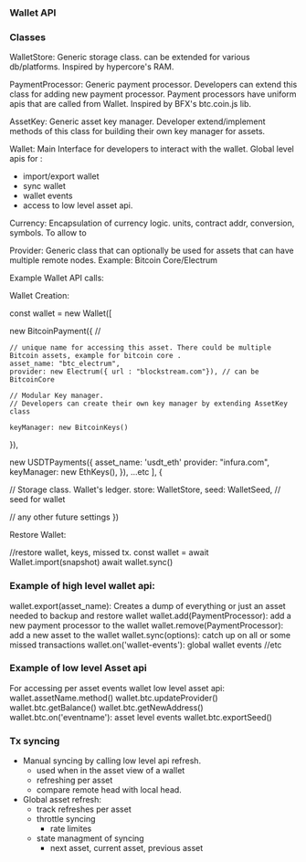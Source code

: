 ### Wallet API 

### Classes 

WalletStore: Generic storage class. can be extended for various db/platforms. Inspired by hypercore's RAM.

PaymentProcessor: Generic payment processor. Developers can extend this class for adding new payment processor. Payment processors have uniform apis that are called from Wallet. Inspired by BFX's btc.coin.js lib. 

AssetKey: Generic asset key manager. Developer extend/implement methods of this class for building their own key manager for assets.

Wallet: Main Interface for developers to interact with the wallet. Global level apis for :
- import/export wallet 
- sync wallet 
- wallet events 
- access to low level asset api.

Currency: Encapsulation of currency logic. units, contract addr, conversion, symbols. To allow to 

Provider: Generic class that can optionally be used for assets that can have multiple remote nodes. Example: Bitcoin Core/Electrum


Example Wallet API calls:

Wallet Creation: 

const wallet = new Wallet([
  
  new BitcoinPayment({ //
    
    // unique name for accessing this asset. There could be multiple Bitcoin assets, example for bitcoin core .
    asset_name: "btc_electrum", 
    provider: new Electrum({ url : "blockstream.com"}), // can be BitcoinCore 
    
    // Modular Key manager.
    // Developers can create their own key manager by extending AssetKey class
    
    keyManager: new BitcoinKeys() 
  }),

  new USDTPayments({ 
    asset_name: 'usdt_eth'
    provider: "infura.com", 
    keyManager: new EthKeys(),
  }),
  ...etc
], {

  // Storage class. Wallet's ledger.
  store: WalletStore,
  seed: WalletSeed, // seed for wallet

  // any other future settings
})


Restore Wallet: 

//restore wallet, keys, missed tx.
const wallet = await Wallet.import(snapshot)
await wallet.sync()


### Example of high level wallet api: 
wallet.export(asset_name): Creates a dump of everything or just an asset needed to backup and restore wallet 
wallet.add(PaymentProcessor): add a new payment processor to the wallet 
wallet.remove(PaymentProcessor): add a new asset to the wallet 
wallet.sync(options): catch up on all or some missed transactions 
wallet.on('wallet-events'): global wallet events 
//etc


### Example of low level Asset api 
For accessing per asset events 
wallet low level asset api:
wallet.assetName.method()
wallet.btc.updateProvider()
wallet.btc.getBalance()
wallet.btc.getNewAddress()
wallet.btc.on('eventname'): asset level events 
wallet.btc.exportSeed()

### Tx syncing 


- Manual syncing by calling low level api refresh.
  - used when in the asset view of a wallet 
  - refreshing per asset 
  - compare remote head with local head. 
- Global asset  refresh:
  - track refreshes per asset
  - throttle syncing
    - rate limites
  - state managment of syncing
    - next asset, current asset, previous asset 
